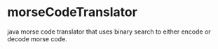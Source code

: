 # morseCodeTranslator
java morse code translator that uses binary search to either encode or decode morse code.
